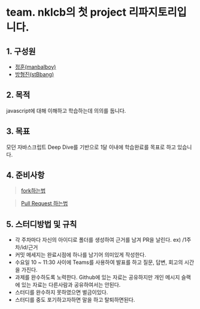 # team. nklcb의 첫 project 리파지토리입니다.

## 1. 구성원
 - [정훈(manbalboy)](https://github.com/manbalboy)
 - [방형진(stBbang)](https://github.com/stBbang)

## 2. 목적
javascript에 대해 이해하고 학습하는데 의의를 둡니다.

## 3. 목표 
모던 자바스크립트 Deep Dive를 기반으로 1달 이내에 학습완료를 목표로 하고 있습니다.

## 4. 준비사항
> [fork하는법](https://github.com/manbalboy/nklcb-deep-dive-javascript/blob/master/doc/1.fork.md)

> [Pull Request 하는법](https://manbalboy.github.io/it/git01.html)

## 5. 스터디방법 및 규칙
- 각 주차마다 자신의 아이디로 폴더를 생성하여 근거를 남겨 PR을 날린다. ex) /1주차/id/근거
- 커밋 메세지는 완료시점에 하나를 남기어 의미있게 작성한다.
- 수요일 10 ~ 11:30 사이에 Teams를 사용하여 발표를 하고 질문, 답변, 회고의 시간을 가진다. 
- 과제를 완수하도록 노력한다. Github에 있는 자료는 공유하지만 개인 메시지 슬랙에 있는 자료는 다른사람과 공유하여서는 안된다.
- 스터디를 완수하지 못하였으면 벌금이있다.
- 스터디를 중도 포기하고자하면 말을 하고 탈퇴하면된다. 
